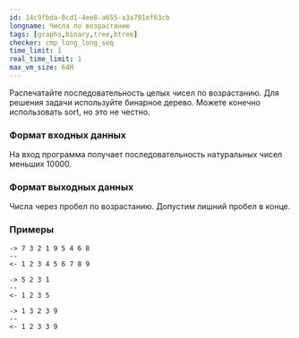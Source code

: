 ```yaml
---
id: 14c9fbda-0cd1-4ee8-a655-a3a791ef63cb
longname: Числа по возрастанию
tags: [graphs,binary,tree,btree]
checker: cmp_long_long_seq
time_limit: 1
real_time_limit: 1
max_vm_size: 64M
---
```


Распечатайте последовательность целых чисел по возрастанию. Для решения задачи используйте бинарное дерево. Можете конечно использовать sort, но это не честно.

### Формат входных данных

На вход программа получает последовательность натуральных чисел меньших 10000.

### Формат выходных данных

Числа через пробел по возрастанию. Допустим лишний пробел в конце.

### Примеры

```
-> 7 3 2 1 9 5 4 6 8
--
<- 1 2 3 4 5 6 7 8 9
```

```
-> 5 2 3 1
--
<- 1 2 3 5
```

```
-> 1 3 2 3 9
--
<- 1 2 3 3 9
```

